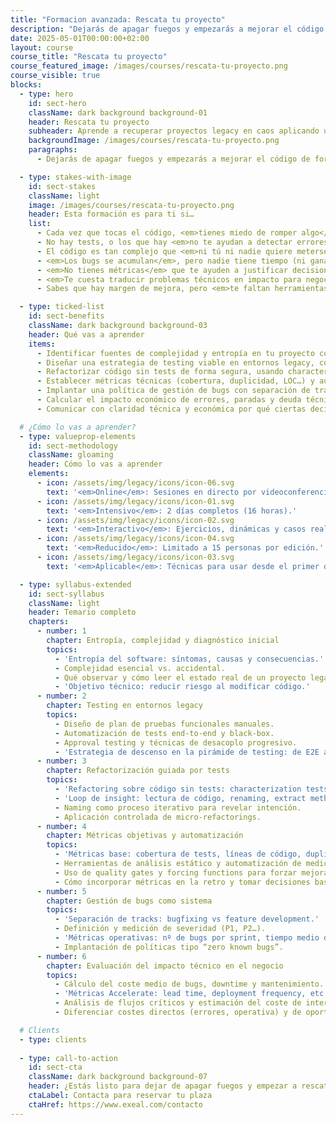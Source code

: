 ```yaml
---
title: "Formacion avanzada: Rescata tu proyecto"
description: "Dejarás de apagar fuegos y empezarás a mejorar el código de forma segura, paso a paso, con métricas objetivas y decisiones basadas en datos reales."
date: 2025-05-01T00:00:00+02:00
layout: course
course_title: "Rescata tu proyecto"
course_featured_image: /images/courses/rescata-tu-proyecto.png
course_visible: true
blocks:
  - type: hero
    id: sect-hero
    className: dark background background-01
    header: Rescata tu proyecto
    subheader: Aprende a recuperar proyectos legacy en caos aplicando una estrategia de testing, refactorización y gestión de deuda técnica.
    backgroundImage: /images/courses/rescata-tu-proyecto.png
    paragraphs:
      - Dejarás de apagar fuegos y empezarás a mejorar el código de forma segura, paso a paso, con métricas objetivas y decisiones basadas en datos reales.

  - type: stakes-with-image
    id: sect-stakes
    className: light
    image: /images/courses/rescata-tu-proyecto.png
    header: Esta formación es para ti si…
    list:
      - Cada vez que tocas el código, <em>tienes miedo de romper algo</em>.
      - No hay tests, o los que hay <em>no te ayudan a detectar errores reales</em>.
      - El código es tan complejo que <em>ni tú ni nadie quiere meterse ahí</em>.
      - <em>Los bugs se acumulan</em>, pero nadie tiene tiempo (ni ganas) de resolverlos.
      - <em>No tienes métricas</em> que te ayuden a justificar decisiones técnicas.
      - <em>Te cuesta traducir problemas técnicos en impacto para negocio</em>.
      - Sabes que hay margen de mejora, pero <em>te faltan herramientas y apoyo para empezar.</em>

  - type: ticked-list
    id: sect-benefits
    className: dark background background-03
    header: Qué vas a aprender
    items:
      - Identificar fuentes de complejidad y entropía en tu proyecto con criterios técnicos claros.
      - Diseñar una estrategia de testing viable en entornos legacy, combinando tests manuales, end-to-end y approval testing.
      - Refactorizar código sin tests de forma segura, usando characterization tests y refactoring incremental.
      - Establecer métricas técnicas (cobertura, duplicidad, LOC…) y automatizar su recogida para tomar decisiones basadas en datos.
      - Implantar una política de gestión de bugs con separación de tracks, prioridades claras y métricas operativas.
      - Calcular el impacto económico de errores, paradas y deuda técnica en términos de costes reales y oportunidad.
      - Comunicar con claridad técnica y económica por qué ciertas decisiones son necesarias para la sostenibilidad del proyecto.

  # ¿Cómo lo vas a aprender?
  - type: valueprop-elements
    id: sect-methodology
    className: gloaming
    header: Cómo lo vas a aprender
    elements:
      - icon: /assets/img/legacy/icons/icon-06.svg
        text: '<em>Online</em>: Sesiones en directo por videoconferencia.'
      - icon: /assets/img/legacy/icons/icon-01.svg
        text: '<em>Intensivo</em>: 2 días completos (16 horas).'
      - icon: /assets/img/legacy/icons/icon-02.svg
        text: '<em>Interactivo</em>: Ejercicios, dinámicas y casos reales.'
      - icon: /assets/img/legacy/icons/icon-04.svg
        text: '<em>Reducido</em>: Limitado a 15 personas por edición.'
      - icon: /assets/img/legacy/icons/icon-03.svg
        text: '<em>Aplicable</em>: Técnicas para usar desde el primer día.'

  - type: syllabus-extended
    id: sect-syllabus
    className: light
    header: Temario completo
    chapters:
      - number: 1
        chapter: Entropía, complejidad y diagnóstico inicial
        topics:
          - 'Entropía del software: síntomas, causas y consecuencias.'
          - Complejidad esencial vs. accidental.
          - Qué observar y cómo leer el estado real de un proyecto legacy.
          - 'Objetivo técnico: reducir riesgo al modificar código.'
      - number: 2
        chapter: Testing en entornos legacy
        topics:
          - Diseño de plan de pruebas funcionales manuales.
          - Automatización de tests end-to-end y black-box.
          - Approval testing y técnicas de desacoplo progresivo.
          - 'Estrategia de descenso en la pirámide de testing: de E2E a unitarios.'
      - number: 3
        chapter: Refactorización guiada por tests
        topics:
          - 'Refactoring sobre código sin tests: characterization tests y golden masters.'
          - 'Loop de insight: lectura de código, renaming, extract method, comentarios.'
          - Naming como proceso iterativo para revelar intención.
          - Aplicación controlada de micro-refactorings.
      - number: 4
        chapter: Métricas objetivas y automatización
        topics:
          - 'Métricas base: cobertura de tests, líneas de código, duplicidad, indentación.'
          - Herramientas de análisis estático y automatización de mediciones.
          - Uso de quality gates y forcing functions para forzar mejoras.
          - Cómo incorporar métricas en la retro y tomar decisiones basadas en datos.
      - number: 5
        chapter: Gestión de bugs como sistema
        topics:
          - 'Separación de tracks: bugfixing vs feature development.'
          - Definición y medición de severidad (P1, P2…).
          - 'Métricas operativas: nº de bugs por sprint, tiempo medio de resolución.'
          - Implantación de políticas tipo “zero known bugs”.
      - number: 6
        chapter: Evaluación del impacto técnico en el negocio
        topics:
          - Cálculo del coste medio de bugs, downtime y mantenimiento.
          - 'Métricas Accelerate: lead time, deployment frequency, etc.'
          - Análisis de flujos críticos y estimación del coste de interrupción.
          - Diferenciar costes directos (errores, operativa) y de oportunidad (features no entregadas).

  # Clients
  - type: clients
  
  - type: call-to-action
    id: sect-cta
    className: dark background background-07
    header: ¿Estás listo para dejar de apagar fuegos y empezar a rescatar tu proyecto con datos, estrategia y confianza?
    ctaLabel: Contacta para reservar tu plaza
    ctaHref: https://www.exeal.com/contacto
---
```

